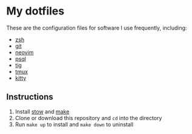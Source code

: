 # My dotfiles

These are the configuration files for software I use frequently, including:

* [zsh](https://www.zsh.org/)
* [git](https://www.git-scm.com/)
* [neovim](https://neovim.io/)
* [psql](https://www.postgresql.org)
* [tig](https://jonas.github.io/tig/)
* [tmux](https://github.com/tmux/tmux)
* [kitty](https://sw.kovidgoyal.net/kitty/)

## Instructions

1. Install [stow](https://www.gnu.org/software/stow/) and [make](https://www.gnu.org/software/make/)
2. Clone or download this repository and `cd` into the directory
3. Run `make up` to install and `make down` to uninstall
